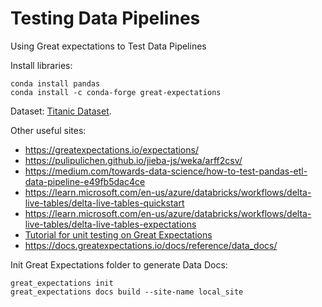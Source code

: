 # Testing Data Pipelines
Using Great expectations to Test Data Pipelines

Install libraries:
```
conda install pandas
conda install -c conda-forge great-expectations
```

Dataset: [Titanic Dataset](https://www.openml.org/search?type=data&sort=runs&id=40945&status=active).

Other useful sites:
* https://greatexpectations.io/expectations/
* https://pulipulichen.github.io/jieba-js/weka/arff2csv/
* https://medium.com/towards-data-science/how-to-test-pandas-etl-data-pipeline-e49fb5dac4ce
* https://learn.microsoft.com/en-us/azure/databricks/workflows/delta-live-tables/delta-live-tables-quickstart
* https://learn.microsoft.com/en-us/azure/databricks/workflows/delta-live-tables/delta-live-tables-expectations
* [Tutorial for unit testing on Great Expectations](https://www.comet.com/standardizing-experiment/hackernews-data-expectations/reports/unit-test-your-data-with-great-expectations)
* https://docs.greatexpectations.io/docs/reference/data_docs/

Init Great Expectations folder to generate Data Docs:
```
great_expectations init
great_expectations docs build --site-name local_site
```